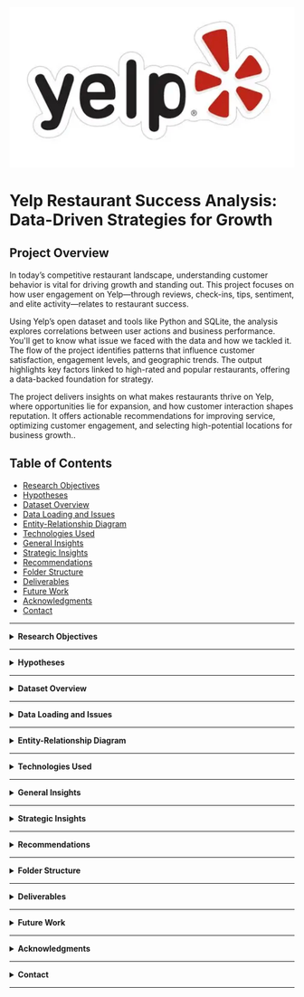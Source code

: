 <p align="center">
  <img src="assets/yelp_logo.png" alt="Yelp Logo" width="600"/>
</p>

# Yelp Restaurant Success Analysis: Data-Driven Strategies for Growth

## Project Overview

In today’s competitive restaurant landscape, understanding customer behavior is vital for driving growth and standing out. This project focuses on how user engagement on Yelp—through reviews, check-ins, tips, sentiment, and elite activity—relates to restaurant success.

Using Yelp’s open dataset and tools like Python and SQLite, the analysis explores correlations between user actions and business performance. You'll get to know what issue we faced with the data and how we tackled it. The flow of the project identifies patterns that influence customer satisfaction, engagement levels, and geographic trends. The output highlights key factors linked to high-rated and popular restaurants, offering a data-backed foundation for strategy.

The project delivers insights on what makes restaurants thrive on Yelp, where opportunities lie for expansion, and how customer interaction shapes reputation. It offers actionable recommendations for improving service, optimizing customer engagement, and selecting high-potential locations for business growth..

## Table of Contents

- [Research Objectives](#research-objectives)
- [Hypotheses](#hypotheses)
- [Dataset Overview](#dataset-overview)
- [Data Loading and Issues](#data-loading-and-issues)
- [Entity-Relationship Diagram](#entity-relationship-diagram)
- [Technologies Used](#technologies-used)
- [General Insights](#general-insights)
- [Strategic Insights](#strategic-insights)
- [Recommendations](#recommendations)
- [Folder Structure](#folder-structure)
- [Deliverables](#deliverables)
- [Future Work](#future-work)
- [Acknowledgments](#acknowledgments)
- [Contact](#contact)

---

<details>
<summary id="research-objectives"><strong>Research Objectives</strong></summary>

- Quantify the correlation between user engagement (reviews, tips, check-ins) and restaurant ratings or review counts.
- Analyze the impact of feedback sentiment ("useful", "funny", "cool") on average star ratings and user engagement.
- Assess whether sustained engagement over time is a more reliable indicator of long-term success than short bursts of activity.

</details>

---

<details>
<summary id="hypotheses"><strong>Hypotheses</strong></summary>

- Increased user interaction leads to greater visibility and potentially better ratings.
- Feedback sentiment metrics affect review visibility and overall performance.
- Consistent engagement over time reflects higher customer satisfaction and long-term success.

</details>

---

<details>
<summary id="dataset-overview"><strong>Dataset Overview</strong></summary>

This dataset is a subset of Yelp and has information about businesses across 8 metropolitan areas in the USA and Canada. This project uses the Yelp Open Dataset, comprising five key JSON files:

- `business`: Restaurant metadata including location, star rating, categories, and review count.
- `review`: Full user reviews with star ratings, timestamps, and sentiment metrics.
- `user`: User metadata including elite status, total reviews, and fan count.
- `tip`: Short, timestamped user tips with like counts.
- `checkin`: Timestamps indicating real-world visits to a restaurant.

Sample JSON files, with limited number of rows os each table is available in the data-samples folder.
</details>

---

<details>
<summary id="data-loading-and-issues"><strong>Data Loading and Issues</strong></summary>

Due to the scale of the data, some files even reaching the size of 3.2Gb and even 5Gb,  full in-memory loading was impractical. To manage resource usage:

- Each JSON file was chunked using a custom Python script (`chunking-up-large-json-files-code.py`) to avoid crashes.
- Cleaned chunks were uploaded incrementally into a normalized SQLite3 database.
- SQL queries were used throughout the analysis to selectively retrieve relevant data subsets.

The code is available in data-load folder. 
This approach ensured system stability and data completeness.

</details>

---

<details>
<summary id="entity-relationship-diagram"><strong>Entity-Relationship Diagram</strong></summary>

The relationships between tables were established with appropriate foreign key constraints. The five main entities were modeled to reflect realistic business logic.

![Entity Relationship Diagram](assets/entity_relationship_diagram.png)

</details>

---

<details>
<summary id="technologies-used"><strong>Technologies Used</strong></summary>

| Tool               | Purpose                                      |
|--------------------|----------------------------------------------|
| Python             | Primary analysis and data transformation     |
| SQLite3            | Relational database for scalable querying    |
| Pandas, NumPy      | Data wrangling and statistical aggregation   |
| Matplotlib, Seaborn| Visual analytics and plotting                |
| Folium, Geopy      | Geospatial visualization and mapping         |
| datetime           | Time-based filtering and trend identification|
| IPython.display    | Display enhancements for notebooks           |

</details>

---

<details>
<summary><strong>General Insights</strong></summary>

**_(Click to see the data behind)_**

<details>
<summary>• Out of 150k businesses, 35k are open restaurants.</summary>
<img src="visuals/highlighted_p8.png" alt="Open Restaurants Overview" width="600" />
</details>

<details>
<summary>• Restaurants rated 4.0 stars show the highest user engagement.</summary>
<img src="visuals/highlighted_p1.png" alt="Restaurants with 4.0 Stars Engagement" width="600" />
</details>

<details>
<summary>• User activity (reviews, check-ins, tips) tends to increase with ratings, but declines for businesses rated 4.5 or 5.0.</summary>
<img src="visuals/highlighted_p1.png" alt="Engagement vs Higher Ratings" width="600" />
</details>

<details>
<summary>• Peak user activity hours are from 4 PM to 1 AM. Get sto the lowest in early morning from 6 AM to 10 AM.</summary>
<img src="visuals/highlighted_p3.png" alt="Peak Activity Hours" width="600" />
</details>

<details>
<summary>• Average star rating is 3.52 and average review count is as high as 104 per each restaurant.</summary>
<img src="visuals/highlighted_p6.png" alt="Average Rating and Review Counts" width="600" />
</details>

<details>
<summary>• However, after removing outliers, average review count drops down to just 55.</summary>
<img src="visuals/highlighted_p7.png" alt="Average Rating and Review Counts" width="600" />
</details>

<details>
<summary>• Elite users, though fewer in number, contribute a disproportionately high number of reviews.</summary>
<img src="visuals/highlighted_p2.png" alt="Elite User Contribution" width="600" />
</details>

<details>
<summary>• Review counts alone are not a reliable indicator of overall success.</summary>
<img src="visuals/highlighted_p9.png" alt="Review Count vs Success" width="600" />
</details>

</details>


---

<details>
<summary id="strategic-insights"><strong>Strategic Insights</strong></summary>

- Businesses with more “useful”, “funny”, or “cool” reviews attract significantly higher engagement.
- Engagement metrics—reviews, check-ins, and tips—are strongly correlated.
- Top cities by success score include Philadelphia, Tampa, Tucson, and Indianapolis, based on combined metrics of rating, volume, and consistency.
- Review volume and user engagement do not necessarily correlate with perfect 5.0 ratings, suggesting saturation or selective audiences.
- Elite users significantly influence visibility and customer trust, making them important stakeholders for brand advocacy.
- Time-based analysis shows engagement peaks between November and March, identifying seasonal marketing opportunities.

</details>

---

<details>
<summary id="recommendations"><strong>Recommendations</strong></summary>

- Find ways to engage the customers who rate 5 star often, their further engagement will boost the overall rating. 
- Focus on consistent engagement strategies that foster user reviews and tips across time.
- Launch promotions and allocate staff strategically during high-engagement periods (4 PM–1 AM and November–March).
- Develop outreach programs or loyalty incentives for elite users.
- Target cities with high success scores for expansion or new store openings.
- Use detailed feedback analysis to improve service quality and customer experience.
- Encourage review formats that prompt “useful”, “funny”, and “cool” votes.
- For underperforming locations, apply localized sentiment and engagement metrics to diagnose service gaps.

</details>

---

<details>
<summary id="folder-structure"><strong>Folder Structure</strong></summary>

```bash
yelp-restaurant-analysis-sql-python-colab/
│
├── README.md
│
├── analysis/
│   └── analysis.ipynb
│
├── assets/
│   ├── yelp_logo.png
│   └── entity_relationship_diagram.png
│
├── data-load/
│   ├── chunking-up-large-json-files-code.py
│   ├── database-table-creation.ipynb
│   └── table_creation_query.sql
│
├── data-samples/
│   ├── business_sample.json
│   ├── checkin_sample.json
│   ├── review_sample.json
│   ├── tips_sample.json
│   └── user_sample.json
│
├── source/
│   └── yelp_original_dataset_url.txt
│
├── visuals/
│   ├── 35k_useful_rows.png
│   ├── avg_engagement_based_on_rating.png
│   ├── avg_review_count_with_outliers.png
│   ├── avg_review_count_without_outliers.png
│   ├── elite_vs_non_elite.png
│   ├── elite_vs_non_elite_comparison.png
│   ├── engagement_vs_rating.png
│   ├── highlighted_p1.png
│   ├── highlighted_p2.png
│   ├── highlighted_p3.png
│   ├── highlighted_p4.png
│   ├── highlighted_p5.png
│   ├── highlighted_p6.png
│   ├── highlighted_p7.png
│   ├── highlighted_p8.png
│   ├── highlighted_p9.png
│   ├── avg_engagement_based
│   ├── review_count_vs_success_score.png
│   ├── reviews_tips_vs_success.png
│   ├── seasonal_decompose.png
│   ├── seasonal_trends.png
│   ├── tip_engagement_over_time.png
│   └── tip_review_checkin_engagement.png
│
└── reports/
    ├── final_presentation.pdf
    └── final_presentation.pptx
```

</details> 

---

<details> <summary id="deliverables"><strong>Deliverables</strong></summary>

- Analysis and database creation notebooks (analysis/, data-load/)

- PowerPoint and PDF presentation (reports/)

- SQL scripts and ER diagram (data-load/, assets/)

- Saved data visualizations (visuals/)

- Sample JSON data for demonstration and table creation (data-samples/)

</details> 

---

<details> <summary id="future-work"><strong>Future Work</strong></summary>
    
- Apply natural language processing to understand review sentiment and patterns.
    

- Build predictive models to identify potential high-performing locations or user churn risks.

- Develop an interactive dashboard (e.g., using Streamlit or Power BI) for real-time business decision support.

</details> 

---

<details> <summary id="acknowledgments"><strong>Acknowledgments</strong></summary>
    
- Yelp for the open Dataset: https://business.yelp.com/data/resources/open-dataset/

- Open-source Python libraries and their contributors

</details> 

---

<details> <summary id="contact"><strong>Contact</strong></summary>
    
Rajdeep Ray

Email: rajdeepray.c48.it@gmail.com

Phone: +91 7076918307

GitHub: https://github.com/deadlineZeus

LinkedIn: https://www.linkedin.com/in/rajdeep-ray-3616501b6/

</details> 

---
